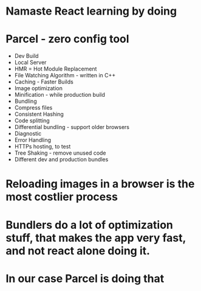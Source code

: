 # Namaste React learning by doing

# Parcel - zero config tool
- Dev Build
- Local Server
- HMR = Hot Module Replacement
- File Watching Algorithm - written in C++
- Caching - Faster Builds
- Image optimization
- Minification - while production build
- Bundling
- Compress files
- Consistent Hashing
- Code splitting
- Differential bundling - support older browsers
- Diagnostic
- Error Handling
- HTTPs hosting, to test
- Tree Shaking - remove unused code
- Different dev and production bundles

# Reloading images in a browser is the most costlier process

# Bundlers do a lot of optimization stuff, that makes the app very fast, and not react alone doing it.
# In our case Parcel is doing that
